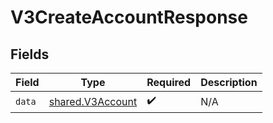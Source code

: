# V3CreateAccountResponse


## Fields

| Field                                                | Type                                                 | Required                                             | Description                                          |
| ---------------------------------------------------- | ---------------------------------------------------- | ---------------------------------------------------- | ---------------------------------------------------- |
| `data`                                               | [shared.V3Account](../../models/shared/v3account.md) | :heavy_check_mark:                                   | N/A                                                  |